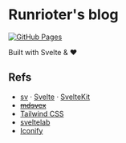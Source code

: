 # Runrioter's blog

[![GitHub Pages](https://github.com/Runrioter/blog/actions/workflows/gh-deploy.yml/badge.svg)](https://github.com/Runrioter/blog/actions/workflows/gh-deploy.yml)

Built with Svelte & ❤️

## Refs

- [sv](https://github.com/sveltejs/cli) · [Svelte](https://svelte.dev/docs/svelte/overview) · [SvelteKit](https://svelte.dev/docs/kit/introduction)
- ~~[mdsvex](https://mdsvex.pngwn.io/docs)~~
- [Tailwind CSS](https://tailwindcss.com/docs/installation/framework-guides/sveltekit)
- [sveltelab](https://www.sveltelab.dev/)
- [Iconify](https://iconify.design/docs/icon-components/svelte/)
